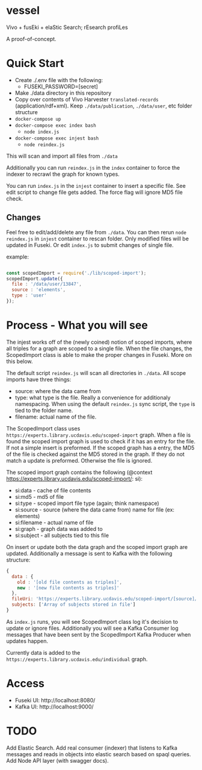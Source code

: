 # vessel
Vivo + fusEki + elaStic Search; rEsearch profiLes

A proof-of-concept.

# Quick Start

  - Create ./.env file with the following:
    - FUSEKI_PASSWORD=[secret]
  - Make ./data directory in this repository
  - Copy over contents of Vivo Harvester `translated-records` (application/rdf+xml).  Keep `./data/publication`, `./data/user`, etc folder structure
  - `docker-compose up`
  - `docker-compose exec index bash`
    - `node index.js`
  - `docker-compose exec injest bash`
    - `node reindex.js`

This will scan and import all files from `./data`

Additionally you can run `reindex.js` in the `index` container to force the indexer to recrawl the graph for known types.  

You can run `index.js` in the `injest` container to insert a specific file.  See edit script to change file gets added.  The force flag will ignore MD5 file check.

## Changes

Feel free to edit/add/delete any file from `./data`.  You can then rerun `node reindex.js` in `injest` container to rescan folder.  Only modified files will be updated in Fuseki.  Or edit `index.js` to submit changes of single file.

example:

```javascript

const scopedImport = require('./lib/scoped-import');
scopedImport.update({
  file : '/data/user/13847',
  source : 'elements',
  type : 'user'
});
```

# Process - What you will see

The injest works off of the (newly coined) notion of scoped imports, where all triples for a graph are scoped to a single file.  When the file changes, the ScopedImport class is able to make the proper changes in Fuseki.  More on this below.

The default script `reindex.js` will scan all directories in `./data`.  All scope imports have three things:
  - source: where the data came from
  - type: what type is the file.  Really a convenience for additionaly namespacing.  When using the default `reindex.js` sync script, the `type` is tied to the folder name.
  - filename: actual name of the file.

The ScopedImport class uses `https://experts.library.ucdavis.edu/scoped-import` graph.  When a file is found the scoped import graph is used to check if it has an entry for the file.  If not a simple insert is preformed.  If the scoped graph has a entry, the MD5 of the file is checked against the MD5 stored in the graph.  If they do not match a update is preformed.  Otherwise the file is ignored.

The scoped import graph contains the following (@context https://experts.library.ucdavis.edu/scoped-import/: si):
  - si:data - cache of file contents
  - si:md5 - md5 of file
  - si:type - scoped import file type (again; think namespace)
  - si:source - source (where the data came from) name for file (ex: elements)
  - si:filename - actual name of file
  - si:graph - graph data was added to
  - si:subject - all subjects tied to this file

On insert or update both the data graph and the scoped import graph are updated.  Additionally a message is sent to Kafka with the following structure:

```js
{
  data : {
    old : '[old file contents as triples]',
    new : '[new file contents as triples]'
  },
  fileUri: 'https://experts.library.ucdavis.edu/scoped-import/[source]/[type]/[filename]',
  subjects: ['Array of subjects stored in file']
}
```

As `index.js` runs, you will see ScopedImport class log it's decision to update or ignore files.  Additionally you will see a Kafka Consumer log messages that have been sent by the ScopedImport Kafka Producer when updates happen.

Currently data is added to the `https://experts.library.ucdavis.edu/individual` graph.

# Access

  - Fuseki UI: http://localhost:8080/
  - Kafka UI: http://localhost:9000/

# TODO

Add Elastic Search. Add real consumer (indexer) that listens to Kafka messages and reads in objects into elastic search based on spaql queries.  Add Node API layer (with swagger docs).